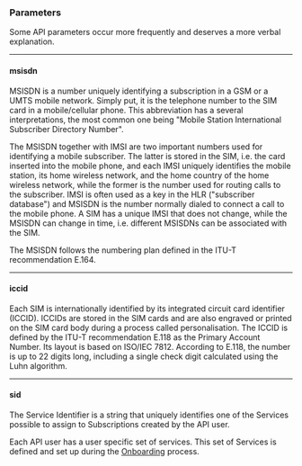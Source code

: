 ### Parameters

Some API parameters occur more frequently and deserves a more verbal explanation.

---

#### msisdn

MSISDN is a number uniquely identifying a subscription in a GSM or a UMTS mobile network. Simply put, it is the telephone number to the SIM card in a mobile/cellular phone. This abbreviation has a several interpretations, the most common one being "Mobile Station International Subscriber Directory Number".

The MSISDN together with IMSI are two important numbers used for identifying a mobile subscriber. The latter is stored in the SIM, i.e. the card inserted into the mobile phone, and each IMSI uniquely identifies the mobile station, its home wireless network, and the home country of the home wireless network, while the former is the number used for routing calls to the subscriber. IMSI is often used as a key in the HLR ("subscriber database") and MSISDN is the number normally dialed to connect a call to the mobile phone. A SIM has a unique IMSI that does not change, while the MSISDN can change in time, i.e. different MSISDNs can be associated with the SIM.

The MSISDN follows the numbering plan defined in the ITU-T recommendation E.164.

---

#### iccid

Each SIM is internationally identified by its integrated circuit card identifier (ICCID). ICCIDs are stored in the SIM cards and are also engraved or printed on the SIM card body during a process called personalisation. The ICCID is defined by the ITU-T recommendation E.118 as the Primary Account Number. Its layout is based on ISO/IEC 7812. According to E.118, the number is up to 22 digits long, including a single check digit calculated using the Luhn algorithm.

---

#### sid

The Service Identifier is a string that uniquely identifies one of the Services possible to assign to Subscriptions created by the API user.

Each API user has a user specific set of services. This set of Services is defined and set up during the [Onboarding](onboarding.md) process.